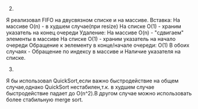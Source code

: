 2.
Я реализовал FIFO на двусвязном списке и на массиве.
Вставка:
На массиве O(n) - в худшем случае(при resize)
На списке O(1) - храним указатель на конец очереди
Удаление:
На массиве O(n) - "сдвигаем" элементы в массиве
На списке O(1) - храним указатель на начало очереди
Обращение к эелементу в конце/начале очереди:
O(1) В обоих случаях - Обращение по индексу в массиве и Наличие указателя на списке.

3.
Я бы использовал QuickSort,если важно быстродействие на общем случае,однако QuickSort нестабилен,т.к. в худшем случае быстродействие падает до O(n^2).В другом случае можно использовать более стабильную merge sort.
